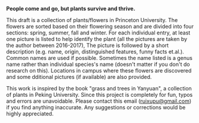 **People come and go, but plants survive and thrive.**

This draft is a collection of plants/flowers in Princeton University. The flowers are sorted based on their flowering season and are divided into four sections: spring, summer, fall and winter. For each individual entry, at least one picture is listed to help identify the plant (all the pictures are taken by the author between 2016-2017), The picture is followed by a short description (e.g. name, origin, distinguished features, funny facts et.al.). Common names are used if possible. Sometimes the name listed is a genus name rather than individual species's name (doesn't matter if you don't do research on this). Locations in campus where these flowers are discovered and some dditional pictures (if available) are also provided.

This work is inspired by the book "grass and trees in Yanyuan", a collection of plants in Peking University.
Since this project is completely for fun, typos and errors are unavoidable. Please contact this email (ruixupu@gmail.com) if you find anything inaccurate. Any suggestions or corrections would be highly appreciated.

